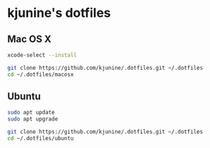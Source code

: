 kjunine's dotfiles
==================

## Mac OS X

```sh
xcode-select --install

git clone https://github.com/kjunine/.dotfiles.git ~/.dotfiles
cd ~/.dotfiles/macosx
```

## Ubuntu

```sh
sudo apt update
sudo apt upgrade

git clone https://github.com/kjunine/.dotfiles.git ~/.dotfiles
cd ~/.dotfiles/ubuntu
```
